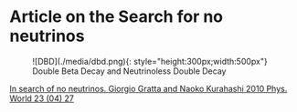 # Article on the Search for no neutrinos


<figure markdown>
  ![DBD](./media/dbd.png){: style="height:300px;width:500px"}
  <!-- Within fig caption normal markdown linking doesn't work, instead use a href attribute -->
  <figcaption>Double Beta Decay and Neutrinoless Double Decay </figcaption>
</figure>

[In search of no neutrinos. Giorgio Gratta and Naoko Kurahashi 2010 Phys. World 23 (04) 27](http://grattalab3.stanford.edu/neutrino/Publications/Gratta_2010_Phys._World_23_31.pdf)